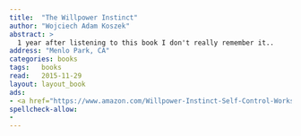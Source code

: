 ```yaml
---
title:  "The Willpower Instinct"
author: "Wojciech Adam Koszek"
abstract: >
  1 year after listening to this book I don't really remember it..
address: "Menlo Park, CA"
categories: books
tags:	books
read:	2015-11-29
layout: layout_book
ads:
- <a href="https://www.amazon.com/Willpower-Instinct-Self-Control-Works-Matters/dp/1583335080/ref=as_li_ss_il?s=books&ie=UTF8&qid=1466060468&sr=1-1&keywords=The+Willpower+Instinct&linkCode=li2&tag=wojcadamkoszh-20&linkId=b91b765c81fb0cfdab6786622bfe0d4c" target="_blank"><img border="0" src="//ws-na.amazon-adsystem.com/widgets/q?_encoding=UTF8&ASIN=1583335080&Format=_SL160_&ID=AsinImage&MarketPlace=US&ServiceVersion=20070822&WS=1&tag=wojcadamkoszh-20" ></a><img src="//ir-na.amazon-adsystem.com/e/ir?t=wojcadamkoszh-20&l=li2&o=1&a=1583335080" width="1" height="1" border="0" alt="" style="border:none !important; margin:0px !important;" />
spellcheck-allow:
- 
---
```


